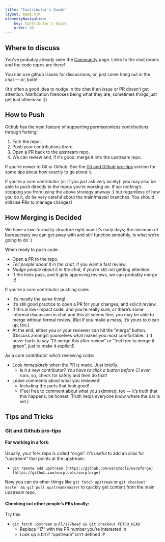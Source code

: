 ```yaml
---
title: "Contributor's Guide"
layout: base.njk
eleventyNavigation: 
    key: Contributor's Guide
    order: 30
---
```

## Where to discuss

You’ve probably already seen the [Community](/community.md) page.  Links to the chat rooms and the code repos are there!

You can use github issues for discussions, or, just come hang out in the chat — or, both!

(It’s often a good idea to nudge in the chat if an issue or PR doesn’t get attention.  Notification firehoses being what they are, sometimes things just get lost otherwise :))

## How to Push

Github has the neat feature of supporting permissionless contributions through forking!

1. Fork the repo.
2. Push your contributions there.
3. Open a PR back to the upstream repo.
4. We can review and, if it’s good, merge it into the upstream repo.

If you’re newer to Git or Github: See the [Git and Github pro-tips](#git-and-github-pro-tips) section for some tips about how exactly to go about it.

If you’re a core contributor (or if you just ask very nicely): you may also be able to push directly to the repos you’re working on.  If so: nothing’s stopping you from using the above strategy anyway ;) but regardless of how you do it, *do* be very careful about the main/master branches.  You should still use PRs to manage changes!

## How Merging is Decided

We have a low-formality structure right now.  It’s early days; the minimum of bureaucracy we can get away with and still function smoothly, is what we’re going to do :)

When ready to push code:

- Open a PR to the repo.
- *Tell people about it in the chat,* if you want a fast review.
- *Nudge people about it in the chat,* if you’re still not getting attention.
- If the tests pass, and it gets approving reviews, we can probably merge it!

If you’re a core contributor pushing code:

- It’s mostly the same thing!
- It’s still good practice to open a PR for your changes, and solicit review.
- If this is low-impact code, and you’re really sure, or there’s some informal discussion in chat and this all seems fine, you may be able to merge without formal review.  (But if you make a mess, it’s yours to clean up, too.)
- At the end, either you or your reviewer can hit the “merge” button.  (Discuss amongst yourselves what makes you most comfortable. :)  It never hurts to say “I’ll merge this after review” or “feel free to merge if green”, just to make it explicit!)

As a core contributor who’s reviewing code:

- *Look immediately* when the PR is made.  Just briefly.
    - Is it a new contributor?  *You have to click a button before CI even runs*, so, check for safety and then do that!
- Leave comments about what you reviewed!
    - Including the parts that look good!
    - (Feel free to comment about what you skimmed, too — it’s truth that this happens; be honest.  Truth helps everyone know where the bar is set.)

## Tips and Tricks

### Git and Github pro-tips

#### For working in a fork:

Usually, your fork repo is called “origin”.  It’s useful to add an alias for “upstream” that points at the upstream:

- `git remote add upstream [https://github.com/warptools/warpforge](https://github.com/warptools/warpforge)`

Now you can do other things like `git fetch upstream` or `git checkout master && git pull upstream/master` to quickly get content from the main upstream repo.

#### Checking out other people’s PRs locally:

Try this:

- `git fetch upstream pull/17/head && git checkout FETCH_HEAD`
    - Replace “17” with the PR number you’re interested in
    - Look up a bit if “upstream” isn’t defined :P